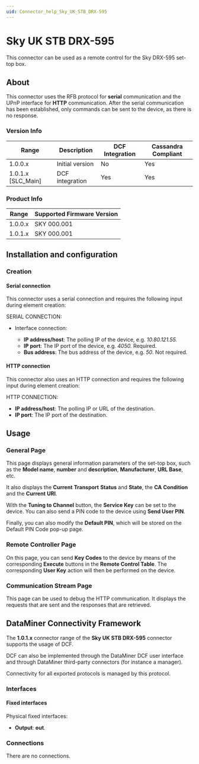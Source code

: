 ```yaml
---
uid: Connector_help_Sky_UK_STB_DRX-595
---
```


# Sky UK STB DRX-595

This connector can be used as a remote control for the Sky DRX-595 set-top box.

## About

This connector uses the RFB protocol for **serial** communication and the UPnP interface for **HTTP** communication. After the serial communication has been established, only commands can be sent to the device, as there is no response.

### Version Info

| Range | Description | DCF Integration | Cassandra Compliant |
|----------------------|-----------------|---------------------|-------------------------|
| 1.0.0.x              | Initial version | No                  | Yes                     |
| 1.0.1.x \[SLC_Main\] | DCF integration | Yes                 | Yes                     |

### Product Info

| Range | Supported Firmware Version |
|------------------|-----------------------------|
| 1.0.0.x          | SKY 000.001                 |
| 1.0.1.x          | SKY 000.001                 |

## Installation and configuration

### Creation

#### Serial connection

This connector uses a serial connection and requires the following input during element creation:

SERIAL CONNECTION:

- Interface connection:

  - **IP address/host**: The polling IP of the device, e.g. *10.80.121.55.*
  - **IP port**: The IP port of the device, e.g. *4050.* Required.
  - **Bus address**: The bus address of the device, e.g. *50*. Not required.

#### HTTP connection

This connector also uses an HTTP connection and requires the following input during element creation:

HTTP CONNECTION:

- **IP address/host**: The polling IP or URL of the destination.
- **IP port**: The IP port of the destination.

## Usage

### General Page

This page displays general information parameters of the set-top box, such as the **Model name**, **number** and **description**, **Manufacturer**, **URL Base**, etc.

It also displays the **Current** **Transport** **Status** and **State**, the **CA** **Condition** and the **Current** **URI**.

With the **Tuning to Channel** button, the **Service Key** can be set to the device. You can also send a PIN code to the device using **Send User PIN**.

Finally, you can also modify the **Default PIN**, which will be stored on the Default PIN Code pop-up page.

### Remote Controller Page

On this page, you can send **Key Codes** to the device by means of the corresponding **Execute** buttons in the **Remote Control Table**. The corresponding **User Key** action will then be performed on the device.

### Communication Stream Page

This page can be used to debug the HTTP communication. It displays the requests that are sent and the responses that are retrieved.

## DataMiner Connectivity Framework

The **1.0.1.x** connector range of the **Sky UK STB DRX-595** connector supports the usage of DCF.

DCF can also be implemented through the DataMiner DCF user interface and through DataMiner third-party connectors (for instance a manager).

Connectivity for all exported protocols is managed by this protocol.

### Interfaces

#### Fixed interfaces

Physical fixed interfaces:

- **Output**: **out**.

### Connections

There are no connections.
